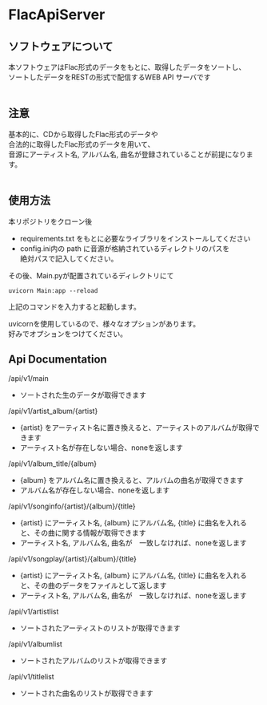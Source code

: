 # FlacApiServer

## ソフトウェアについて
本ソフトウェアはFlac形式のデータをもとに、取得したデータをソートし、<br />
ソートしたデータをRESTの形式で配信するWEB API サーバです <br />
<br />


## 注意
基本的に、CDから取得したFlac形式のデータや<br />
合法的に取得したFlac形式のデータを用いて、<br />
音源にアーティスト名, アルバム名, 曲名が登録されていることが前提になります。<br />
<br />

## 使用方法
本リポジトリをクローン後<br />
- requirements.txt をもとに必要なライブラリをインストールしてください<br />
- config.ini内の path に音源が格納されているディレクトリのパスを<br />
絶対パスで記入してください。<br />

その後、Main.pyが配置されているディレクトリにて<br />
```
uvicorn Main:app --reload
```
上記のコマンドを入力すると起動します。<br/>

uvicornを使用しているので、様々なオプションがあります。<br >
好みでオプションをつけてください。<br />
## Api Documentation

/api/v1/main <br/>
- ソートされた生のデータが取得できます


/api/v1/artist_album/{artist}
- {artist} をアーティスト名に置き換えると、アーティストのアルバムが取得できます
- アーティスト名が存在しない場合、noneを返します

/api/v1/album_title/{album}
- {album} をアルバム名に置き換えると、アルバムの曲名が取得できます
- アルバム名が存在しない場合、noneを返します

/api/v1/songinfo/{artist}/{album}/{title}
- {artist} にアーティスト名, {album} にアルバム名, {title} に曲名を入れると、その曲に関する情報が取得できます
- アーティスト名, アルバム名, 曲名が　一致しなければ、noneを返します

/api/v1/songplay/{artist}/{album}/{title}
- {artist} にアーティスト名, {album} にアルバム名, {title} に曲名を入れると、その曲のデータをファイルとして返します
- アーティスト名, アルバム名, 曲名が　一致しなければ、noneを返します

/api/v1/artistlist
- ソートされたアーティストのリストが取得できます

/api/v1/albumlist<br />
- ソートされたアルバムのリストが取得できます

/api/v1/titlelist
- ソートされた曲名のリストが取得できます



